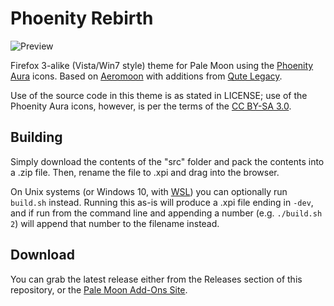 # Phoenity Rebirth
![Preview](http://i64.tinypic.com/x5w4sw.png)

Firefox 3-alike (Vista/Win7 style) theme for Pale Moon using the [Phoenity Aura](https://github.com/cheeaun/phoenity-icons) icons. Based on [Aeromoon](https://github.com/Lootyhoof/aeromoon) with additions from [Qute Legacy](https://github.com/Lootyhoof/qutelegacy).

Use of the source code in this theme is as stated in LICENSE; use of the Phoenity Aura icons, however, is per the terms of the [CC BY-SA 3.0](https://creativecommons.org/licenses/by-sa/3.0/).

## Building
Simply download the contents of the "src" folder  and pack the contents into a .zip file. Then, rename the file to .xpi and drag into the browser.

On Unix systems (or Windows 10, with [WSL](https://docs.microsoft.com/en-us/windows/wsl/about)) you can optionally run `build.sh` instead. Running this as-is will produce a .xpi file ending in `-dev`, and if run from the command line and appending a number (e.g. `./build.sh 2`) will append that number to the filename instead.

## Download
You can grab the latest release either from the Releases section of this repository, or the [Pale Moon Add-Ons Site](https://addons.palemoon.org/addon/phoenity-rebirth/).
